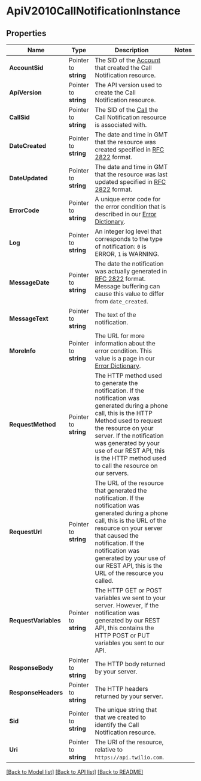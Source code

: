 # ApiV2010CallNotificationInstance

## Properties

Name | Type | Description | Notes
------------ | ------------- | ------------- | -------------
**AccountSid** | Pointer to **string** | The SID of the [Account](https://www.twilio.com/docs/iam/api/account) that created the Call Notification resource. |
**ApiVersion** | Pointer to **string** | The API version used to create the Call Notification resource. |
**CallSid** | Pointer to **string** | The SID of the [Call](https://www.twilio.com/docs/voice/api/call-resource) the Call Notification resource is associated with. |
**DateCreated** | Pointer to **string** | The date and time in GMT that the resource was created specified in [RFC 2822](https://www.ietf.org/rfc/rfc2822.txt) format. |
**DateUpdated** | Pointer to **string** | The date and time in GMT that the resource was last updated specified in [RFC 2822](https://www.ietf.org/rfc/rfc2822.txt) format. |
**ErrorCode** | Pointer to **string** | A unique error code for the error condition that is described in our [Error Dictionary](https://www.twilio.com/docs/api/errors). |
**Log** | Pointer to **string** | An integer log level that corresponds to the type of notification: `0` is ERROR, `1` is WARNING. |
**MessageDate** | Pointer to **string** | The date the notification was actually generated in [RFC 2822](https://www.ietf.org/rfc/rfc2822.txt) format. Message buffering can cause this value to differ from `date_created`. |
**MessageText** | Pointer to **string** | The text of the notification. |
**MoreInfo** | Pointer to **string** | The URL for more information about the error condition. This value is a page in our [Error Dictionary](https://www.twilio.com/docs/api/errors). |
**RequestMethod** | Pointer to **string** | The HTTP method used to generate the notification. If the notification was generated during a phone call, this is the HTTP Method used to request the resource on your server. If the notification was generated by your use of our REST API, this is the HTTP method used to call the resource on our servers. |
**RequestUrl** | Pointer to **string** | The URL of the resource that generated the notification. If the notification was generated during a phone call, this is the URL of the resource on your server that caused the notification. If the notification was generated by your use of our REST API, this is the URL of the resource you called. |
**RequestVariables** | Pointer to **string** | The HTTP GET or POST variables we sent to your server. However, if the notification was generated by our REST API, this contains the HTTP POST or PUT variables you sent to our API. |
**ResponseBody** | Pointer to **string** | The HTTP body returned by your server. |
**ResponseHeaders** | Pointer to **string** | The HTTP headers returned by your server. |
**Sid** | Pointer to **string** | The unique string that that we created to identify the Call Notification resource. |
**Uri** | Pointer to **string** | The URI of the resource, relative to `https://api.twilio.com`. |

[[Back to Model list]](../README.md#documentation-for-models) [[Back to API list]](../README.md#documentation-for-api-endpoints) [[Back to README]](../README.md)


